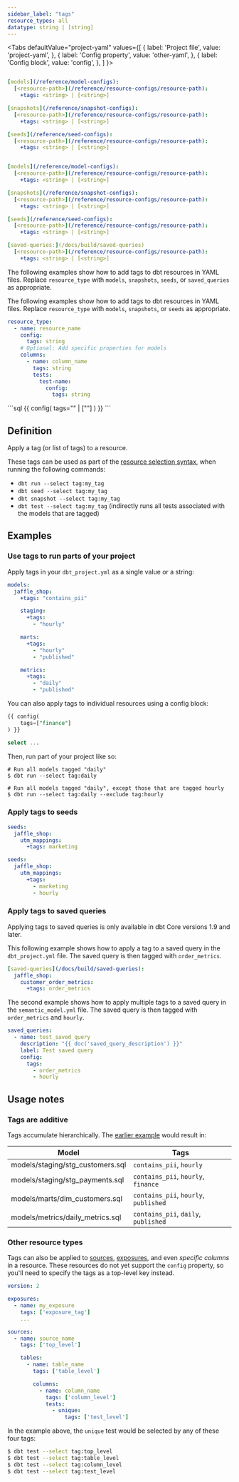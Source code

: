 ```yaml
---
sidebar_label: "tags"
resource_types: all
datatype: string | [string]
---
```


<Tabs
  defaultValue="project-yaml"
  values={[
    { label: 'Project file', value: 'project-yaml', },
    { label: 'Config property', value: 'other-yaml', },
    { label: 'Config block', value: 'config', },
  ]
}>
<TabItem value="project-yaml">

<File name='dbt_project.yml'>

<VersionBlock lastVersion="1.8">

```yml

[models](/reference/model-configs):
  [<resource-path>](/reference/resource-configs/resource-path):
    +tags: <string> | [<string>]

[snapshots](/reference/snapshot-configs):
  [<resource-path>](/reference/resource-configs/resource-path):
    +tags: <string> | [<string>]

[seeds](/reference/seed-configs):
  [<resource-path>](/reference/resource-configs/resource-path):
    +tags: <string> | [<string>]

```
</VersionBlock>

<VersionBlock firstVersion="1.9">

```yml

[models](/reference/model-configs):
  [<resource-path>](/reference/resource-configs/resource-path):
    +tags: <string> | [<string>]

[snapshots](/reference/snapshot-configs):
  [<resource-path>](/reference/resource-configs/resource-path):
    +tags: <string> | [<string>]

[seeds](/reference/seed-configs):
  [<resource-path>](/reference/resource-configs/resource-path):
    +tags: <string> | [<string>]

[saved-queries:](/docs/build/saved-queries)
  [<resource-path>](/reference/resource-configs/resource-path):
    +tags: <string> | [<string>]

```
</VersionBlock>


</File>
</TabItem>

<TabItem value="other-yaml">

<VersionBlock firstVersion="1.9">

The following examples show how to add tags to dbt resources in YAML files. Replace `resource_type` with `models`, `snapshots`, `seeds`, or `saved_queries` as appropriate.
</VersionBlock>

<VersionBlock lastVersion="1.8">

The following examples show how to add tags to dbt resources in YAML files. Replace `resource_type` with `models`, `snapshots`, or `seeds` as appropriate.
</VersionBlock>

<File name='resource_type/properties.yml'>

```yaml
resource_type:
  - name: resource_name
    config:
      tags: string
    # Optional: Add specific properties for models
    columns:
      - name: column_name
        tags: string
        tests:
          test-name:
            config:
              tags: string
```

</File>
</TabItem>

<TabItem value="config">

<File name='models/model.sql'>
```sql
{{ config(
    tags="<string>" | ["<string>"]
) }}
```
</File>

</TabItem>

</Tabs>

## Definition
Apply a tag (or list of tags) to a resource.

These tags can be used as part of the [resource selection syntax](/reference/node-selection/syntax), when running the following commands:
- `dbt run --select tag:my_tag`
- `dbt seed --select tag:my_tag`
- `dbt snapshot --select tag:my_tag`
- `dbt test --select tag:my_tag` (indirectly runs all tests associated with the models that are tagged)

## Examples
### Use tags to run parts of your project

Apply tags in your `dbt_project.yml` as a single value or a string:

<File name='dbt_project.yml'>

```yml
models:
  jaffle_shop:
    +tags: "contains_pii"

    staging:
      +tags:
        - "hourly"

    marts:
      +tags:
        - "hourly"
        - "published"

    metrics:
      +tags:
        - "daily"
        - "published"

```

</File>

You can also apply tags to individual resources using a config block:

<File name='models/staging/stg_payments.sql'>

```sql
{{ config(
    tags=["finance"]
) }}

select ...

```

</File>

Then, run part of your project like so:

```
# Run all models tagged "daily"
$ dbt run --select tag:daily

# Run all models tagged "daily", except those that are tagged hourly
$ dbt run --select tag:daily --exclude tag:hourly
```

### Apply tags to seeds

<File name='dbt_project.yml'>

```yml
seeds:
  jaffle_shop:
    utm_mappings:
      +tags: marketing
```

</File>

<File name='dbt_project.yml'>

```yml
seeds:
  jaffle_shop:
    utm_mappings:
      +tags:
        - marketing
        - hourly
```

</File>

### Apply tags to saved queries

<VersionBlock lastVersion="1.8">

Applying tags to saved queries is only available in dbt Core versions 1.9 and later.

</VersionBlock>

<VersionBlock firstVersion="1.9">

This following example shows how to apply a tag to a saved query in the `dbt_project.yml` file. The saved query is then tagged with `order_metrics`.

<File name='dbt_project.yml'>

```yml
[saved-queries](/docs/build/saved-queries):
  jaffle_shop:
    customer_order_metrics:
      +tags: order_metrics
```

</File>

The second example shows how to apply multiple tags to a saved query in the `semantic_model.yml` file. The saved query is then tagged with `order_metrics` and `hourly`.

<File name='semantic_model.yml'>

```yaml
saved_queries:
  - name: test_saved_query
    description: "{{ doc('saved_query_description') }}"
    label: Test saved query
    config:
      tags: 
        - order_metrics
        - hourly
```

</File>
</VersionBlock>

## Usage notes

### Tags are additive
Tags accumulate hierarchically. The [earlier example](/reference/resource-configs/tags#use-tags-to-run-parts-of-your-project) would result in:

| Model                            | Tags                                  |
| -------------------------------- | ------------------------------------- |
| models/staging/stg_customers.sql | `contains_pii`, `hourly`              |
| models/staging/stg_payments.sql  | `contains_pii`, `hourly`, `finance`   |
| models/marts/dim_customers.sql   | `contains_pii`, `hourly`, `published` |
| models/metrics/daily_metrics.sql | `contains_pii`, `daily`, `published`  |

### Other resource types

Tags can also be applied to [sources](/docs/build/sources), [exposures](/docs/build/exposures), and even _specific columns_ in a resource.
These resources do not yet support the `config` property, so you'll need to specify
the tags as a top-level key instead.

<File name='models/schema.yml'>

```yml
version: 2

exposures:
  - name: my_exposure
    tags: ['exposure_tag']
    ...

sources:
  - name: source_name
    tags: ['top_level']

    tables:
      - name: table_name
        tags: ['table_level']

        columns:
          - name: column_name
            tags: ['column_level']
            tests:
              - unique:
                  tags: ['test_level']
```

</File>


In the example above, the `unique` test would be selected by any of these four tags:
```bash
$ dbt test --select tag:top_level
$ dbt test --select tag:table_level
$ dbt test --select tag:column_level
$ dbt test --select tag:test_level
```

